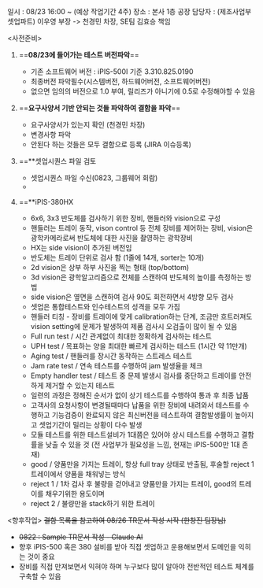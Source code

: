 일시 : 08/23 16:00 ~ (예상 작업기간 4주)
장소 : 본사 1층 공장
담당자 : (제조사업부 셋업파트) 이우영 부장 -> 천경민 차장, SE팀 김효승 책임

<사전준비>
1. ==**08/23에 들어가는 테스트 버전파악**==
	- 기존 소프트웨어 버전 : iPIS-500I 기준 3.310.825.0190
	- 최종버전 파악필수(시스템버전, 하드웨어버전, 소프트웨어버전)
	- 없으면 임의의 버전으로 1.0 부여, 릴리즈가 아니기에 0.5로 수정해야할 수 있음

2. ==**요구사양서 기반 안되는 것들 파악하여 결함을 파악**==
	- 요구사양서가 있는지 확인 (천경민 차장)
	- 변경사항 파악
	- 안된다 하는 것들은 모두 결함으로 등록 (JIRA 이슈등록)

3. ==**셋업시퀀스 파일 검토
	- 셋업시퀀스 파일 수신(0823, 그룹웨어 회람)
	- 

4. ==**iPIS-380HX
	- 6x6, 3x3 반도체를 검사하기 위한 장비, 핸들러와 vision으로 구성
	- 핸들러는 트레이 동작, vison control 등 전체 장비를 제어하는 장비, vision은 광학카메라로써 반도체에 대한 사진을 촬영하는 광학장비
	- HX는 side vision이 추가된 버전임
	- 반도체는 트레이 단위로 검사 함 (1줄에 14개, sorter는 10개)
	- 2d vision은 상부 하부 사진을 찍는 형태 (top/bottom)
	- 3d vision은 광학알고리즘으로 전체를 스캔하여 반도체의 높이를 측정하는 방법
	- side vision은 옆면을 스캔하여 검사 90도 회전하면서 4방향 모두 검사
	- 셋업은 통합테스트와 인수테스트의 성격을 모두 가짐
	- 핸들러 티칭 - 장비를 트레이에 맞게 calibration하는 단계, 조금만 흐트러져도 vision setting에 문제가 발생하여 제품 검사시 오검출이 많이 될 수 있음
	- Full run test / 시간 관계없이 최대한 정확하게 검사하는 테스트
	- UPH test / 목표하는 양을 최대한 빠르게 검사하는 테스트 (1시간 약 11만개)
	- Aging test / 핸들러를 장시간 동작하는 스트레스 테스트
	- Jam rate test / 연속 테스트를 수행하여 jam 발생율을 체크
	- Empty handler test / 테스트 중 문제 발생시 검사를 중단하고 트레이를 안전하게 제거할 수 있는지 테스트
	- 일련의 과정은 정해진 순서가 없이 상기 테스트를 수행하여 통과 후 최종 납품
	- 고객사의 요청사항이 변경될때마다 납품을 위한 장비에 내려와서 테스트를 수행하고 기능검증이 완료되지 않은 최신버전을 테스트하여 결함발생률이 높아지고 셋업기간이 밀리는 상황이 다수 발생
	- 모듈 테스트를 위한 테스트설비가 1대쯤은 있어야 상시 테스트를 수행하고 결함률을 낮출 수 있을 것 (전 사업부가 필요성을 느낌, 현재는 iPIS-500만 1대 존재)
	- good / 양품만을 가지는 트레이, 항상 full tray 상태로 반출됨, 후술할 reject 1 트레이에서 양품을 채워넣는 방식
	- reject 1 / 1차 검사 후 불량을 걷어내고 양품만을 가지는 트레이, good의 트레이를 채우기위한 용도이며 
	- reject 2 / 불량만을 stack하기 위한 트레이

<향후작업>
~~결함 목록을 참고하여 08/26 TR문서 작성 시작 (한창진 팀장님)~~
- ~~0822 : Sample TR문서 작성 - Claude AI~~
- 향후 iPIS-500 혹은 380 설비를 받아 직접 셋업하고 운용해보면서 도메인을 익히는 것이 중요
- 장비를 직접 만져보면서 익혀야 하며 누구보다 많이 알아야 전반적인 테스트 체계를 구축할 수 있음